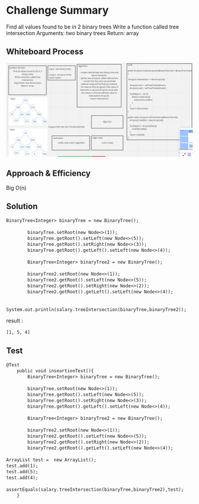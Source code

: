 # Challenge Summary
<!-- Description of the challenge -->

Find all values found to be in 2 binary trees
Write a function called tree intersection
Arguments: two binary trees
Return: array


## Whiteboard Process
<!-- Embedded whiteboard image -->
![](challenge32.PNG)

## Approach & Efficiency
<!-- What approach did you take? Why? What is the Big O space/time for this approach? -->
Big O(n)


## Solution
<!-- Show how to run your code, and examples of it in action -->

```
BinaryTree<Integer> binaryTree = new BinaryTree();

        binaryTree.setRoot(new Node<>(1));
        binaryTree.getRoot().setLeft(new Node<>(5));
        binaryTree.getRoot().setRight(new Node<>(3));
        binaryTree.getRoot().getLeft().setLeft(new Node<>(4));

        BinaryTree<Integer> binaryTree2 = new BinaryTree();

        binaryTree2.setRoot(new Node<>(1));
        binaryTree2.getRoot().setLeft(new Node<>(5));
        binaryTree2.getRoot().setRight(new Node<>(2));
        binaryTree2.getRoot().getLeft().setLeft(new Node<>(4));

        System.out.println(salary.treeIntersection(binaryTree,binaryTree2));
```

result :
```
[1, 5, 4]
```

## Test

```
@Test
    public void inseartionTest(){
        BinaryTree<Integer> binaryTree = new BinaryTree();

        binaryTree.setRoot(new Node<>(1));
        binaryTree.getRoot().setLeft(new Node<>(5));
        binaryTree.getRoot().setRight(new Node<>(3));
        binaryTree.getRoot().getLeft().setLeft(new Node<>(4));

        BinaryTree<Integer> binaryTree2 = new BinaryTree();

        binaryTree2.setRoot(new Node<>(1));
        binaryTree2.getRoot().setLeft(new Node<>(5));
        binaryTree2.getRoot().setRight(new Node<>(2));
        binaryTree2.getRoot().getLeft().setLeft(new Node<>(4));

ArrayList test =  new ArrayList();
test.add(1);
test.add(5);
test.add(4);
        assertEquals(salary.treeIntersection(binaryTree,binaryTree2),test);
    }
```